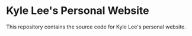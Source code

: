 # Kyle Lee's Personal Website

This repository contains the source code for Kyle Lee's personal website.
